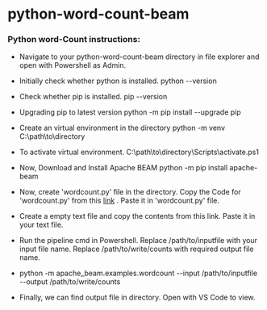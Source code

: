 # python-word-count-beam

### Python word-Count instructions:
* Navigate to your python-word-count-beam directory in file explorer and open with Powershell as Admin.

* Initially check whether python is installed.
  python --version

* Check whether pip is installed.
  pip --version

* Upgrading pip to latest version
  python -m pip install --upgrade pip

* Create an virtual environment in the directory
  python -m venv C:\path\to\directory

* To activate virtual environment.
  C:\path\to\directory\Scripts\activate.ps1

* Now, Download and Install Apache BEAM
  python -m pip install apache-beam

* Now, create 'wordcount.py' file in the directory. Copy the Code for 'wordcount.py' from this [link](https://github.com/apache/beam/edit/master/sdks/python/apache_beam/examples/wordcount.py) . Paste it in 'wordcount.py' file.

* Create a empty text file and copy the contents from this link. Paste it in your text file.

* Run the pipeline cmd in Powershell. Replace /path/to/inputfile with your input file name. Replace /path/to/write/counts with required output file name.

* python -m apache_beam.examples.wordcount --input /path/to/inputfile --output /path/to/write/counts

* Finally, we can find output file in directory. Open with VS Code to view.
